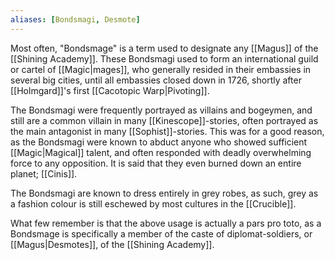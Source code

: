 ```yaml
---
aliases: [Bondsmagi, Desmote]
---
```

Most often, "Bondsmage" is a term used to designate any [[Magus]] of the [[Shining Academy]]. These Bondsmagi used to form an international guild or cartel of [[Magic|mages]], who generally resided in their embassies in several big cities, until all embassies closed down in 1726, shortly after [[Holmgard]]'s first [[Cacotopic Warp|Pivoting]].

The Bondsmagi were frequently portrayed as villains and bogeymen, and still are a common villain in many [[Kinescope]]-stories, often portrayed as the main antagonist in many [[Sophist]]-stories. This was for a good reason, as the Bondsmagi were known to abduct anyone who showed sufficient [[Magic|Magical]] talent, and often responded with deadly overwhelming force to any opposition. It is said that they even burned down an entire planet; [[Cinis]].

The Bondsmagi are known to dress entirely in grey robes, as such, grey as a fashion colour is still eschewed by most cultures in the [[Crucible]].

What few remember is that the above usage is actually a pars pro toto, as a Bondsmage is specifically a member of the caste of diplomat-soldiers, or [[Magus|Desmotes]], of the [[Shining Academy]].



